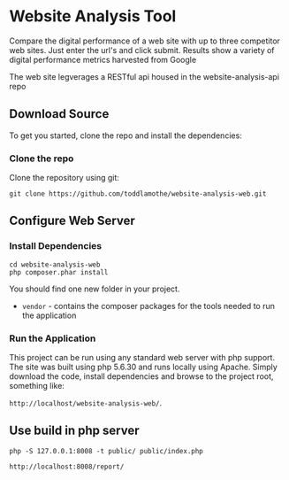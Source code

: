 # Website Analysis Tool

Compare the digital performance of a web site with up to three competitor web sites. Just enter the url's and click submit. Results show a variety of digital performance metrics harvested from Google

The web site legverages a RESTful api housed in the website-analysis-api repo

## Download Source

To get you started, clone the repo and install the dependencies:

### Clone the repo

Clone the repository using git:

```
git clone https://github.com/toddlamothe/website-analysis-web.git
```

## Configure Web Server

### Install Dependencies

```
cd website-analysis-web
php composer.phar install
```

You should find one new folder in your project.

* `vendor` - contains the composer packages for the tools needed to run the application

### Run the Application

This project can be run using any standard web server with php support. The site was built using php 5.6.30 and runs locally using Apache. Simply download the code, install dependencies and browse to the project root, something like:

`http://localhost/website-analysis-web/`.

## Use build in php server

`php -S 127.0.0.1:8008 -t public/ public/index.php`

`http://localhost:8008/report/`
